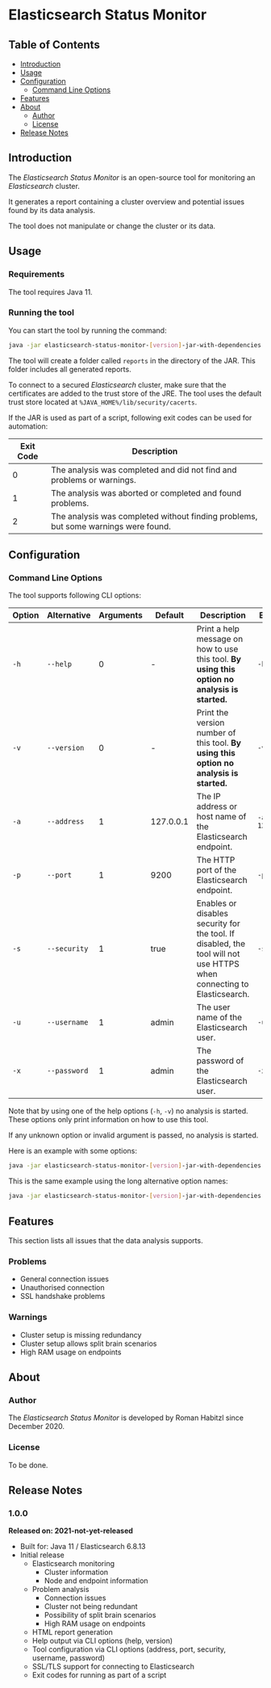 # Elasticsearch Status Monitor

## Table of Contents

* [Introduction](#introduction)
* [Usage](#usage)
* [Configuration](#configuration)
  * [Command Line Options](#command-line-options)
* [Features](#features)
* [About](#about)
  * [Author](#author)
  * [License](#license)
* [Release Notes](#release-notes)

## Introduction

The _Elasticsearch Status Monitor_ is an open-source tool for monitoring an _Elasticsearch_ cluster.

It generates a report containing a cluster overview and potential issues found by its data analysis.

The tool does not manipulate or change the cluster or its data.

## Usage

### Requirements

The tool requires Java 11.

### Running the tool

You can start the tool by running the command:

```bash
java -jar elasticsearch-status-monitor-[version]-jar-with-dependencies.jar
```

The tool will create a folder called `reports` in the directory of the JAR. This folder includes all generated reports.

To connect to a secured _Elasticsearch_ cluster, make sure that the certificates are added to the trust store of the JRE.
The tool uses the default trust store located at `%JAVA_HOME%/lib/security/cacerts`.

If the JAR is used as part of a script, following exit codes can be used for automation:

Exit Code | Description
---       | ---
0         | The analysis was completed and did not find and problems or warnings.
1         | The analysis was aborted or completed and found problems.
2         | The analysis was completed without finding problems, but some warnings were found.

## Configuration

### Command Line Options

The tool supports following CLI options:

Option   | Alternative  | Arguments | Default   | Description                                                                                                           | Example
---      | ---          | ---       | ---       | ---                                                                                                                   | ---
`-h`     | `--help`     | 0         | -         | Print a help message on how to use this tool. **By using this option no analysis is started.**                        | `-h`
`-v`     | `--version`  | 0         | -         | Print the version number of this tool. **By using this option no analysis is started.**                               | `-v`
`-a`     | `--address`  | 1         | 127.0.0.1 | The IP address or host name of the Elasticsearch endpoint.                                                            | `-a 127.0.0.1`
`-p`     | `--port`     | 1         | 9200      | The HTTP port of the Elasticsearch endpoint.                                                                          | `-p 9200`
`-s`     | `--security` | 1         | true      | Enables or disables security for the tool. If disabled, the tool will not use HTTPS when connecting to Elasticsearch. | `-s false`
`-u`     | `--username` | 1         | admin     | The user name of the Elasticsearch user.                                                                              | `-u admin`
`-x`     | `--password` | 1         | admin     | The password of the Elasticsearch user.                                                                               | `-x admin`

Note that by using one of the help options (`-h`, `-v`) no analysis is started.
These options only print information on how to use this tool.

If any unknown option or invalid argument is passed, no analysis is started.

Here is an example with some options:

```bash
java -jar elasticsearch-status-monitor-[version]-jar-with-dependencies.jar -a 127.0.0.1 -p 9200 -u admin -x admin
```

This is the same example using the long alternative option names:

```bash
java -jar elasticsearch-status-monitor-[version]-jar-with-dependencies.jar --address 127.0.0.1 --port 9200 --username admin --password admin
```

## Features

This section lists all issues that the data analysis supports.

### Problems

* General connection issues
* Unauthorised connection
* SSL handshake problems

### Warnings

* Cluster setup is missing redundancy
* Cluster setup allows split brain scenarios
* High RAM usage on endpoints

## About

### Author

The _Elasticsearch Status Monitor_ is developed by Roman Habitzl since December 2020.

### License

To be done.

## Release Notes

### 1.0.0

**Released on: 2021-not-yet-released**

* Built for: Java 11 / Elasticsearch 6.8.13
* Initial release
  * Elasticsearch monitoring
    * Cluster information
    * Node and endpoint information
  * Problem analysis
    * Connection issues
    * Cluster not being redundant
    * Possibility of split brain scenarios
    * High RAM usage on endpoints
  * HTML report generation
  * Help output via CLI options (help, version)
  * Tool configuration via CLI options (address, port, security, username, password)
  * SSL/TLS support for connecting to Elasticsearch
  * Exit codes for running as part of a script
